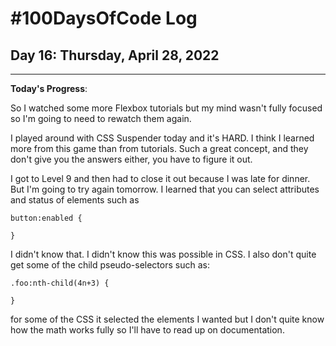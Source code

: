 # #100DaysOfCode Log

## Day 16: Thursday, April 28, 2022

<hr>

**Today's Progress**:

So I watched some more Flexbox tutorials but my mind wasn't fully focused so I'm going to need to rewatch them again.

I played around with CSS Suspender today and it's HARD. I think I learned more from this game than from tutorials. Such a great concept, and they don't give you the answers either, you have to figure it out.

I got to Level 9 and then had to close it out because I was late for dinner. But I'm going to try again tomorrow. I learned that you can select attributes and status of elements such as

```
button:enabled {

}

```

I didn't know that. I didn't know this was possible in CSS. I also don't quite get some of the child pseudo-selectors such as:

```
.foo:nth-child(4n+3) {

}

```

for some of the CSS it selected the elements I wanted but I don't quite know how the math works fully so I'll have to read up on documentation.
